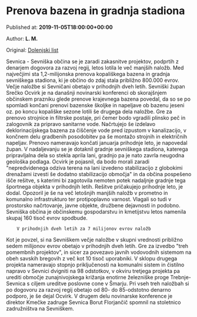 
# Prenova bazena in gradnja stadiona

Published at: **2019-11-05T18:00:00+00:00**

Author: **L. M.**

Original: [Dolenjski list](https://www.dolenjskilist.si/2019/11/05/228142/novice/posavje/Prenova_bazena_in_gradnja_stadiona/)

Sevnica - Sevniška občina se je zaradi zakasnitve projektov, podprtih z denarjem dogovora za razvoj regij, letos lotila le več manjših naložb. Med največjimi sta 1,2-milijonska prenova kopališkega bazena in gradnja sevniškega stadiona, ki je občino do zdaj stala približno 800.000 evrov. Večje naložbe si Sevničani obetajo v prihodnjih dveh letih.
Sevniški župan Srečko Ocvirk je na današnji novinarski konferenci ob skorajšnjem občinskem prazniku glede prenove krajevnega bazena povedal, da so se po spomladi končani prenovi bazenske školjke in napeljave ob bazenu jeseni oz. po koncu kopališke sezone lotili še drugega dela naložbe. Gre za prenovo strojnice in filtrske postaje, pri čemer bodo vgradili plinsko peč in zalogovnik za pripravo sanitarne vode. Načrtujejo še izdelavo deklorinacijskega bazena za čiščenje vode pred izpustom v kanalizacijo, v končnem delu gradbenih posodobitev pa še montažo strojnih in električnih napeljav. Prenovo nameravajo končati januarja prihodnje leto, je napovedal župan.
V nadaljevanju se je dotaknil gradnje sevniškega stadiona, katerega pripravljalna dela so stekla aprila lani, gradnjo pa je nato zavrla neugodna geološka podlaga.
Ocvirk je pojasnil, da bodo morali zaradi "nepredvidenega odziva terena na lani izvedeno stabilizacijo z globokimi drenažami izvesti še dodatno stabilizacijo območja" in da občina pospešeno išče rešitve, s katerimi bi zagotovila nemoten potek nadaljnje gradnje tega športnega objekta v prihodnjih letih. Rešitve pričakujejo prihodnje leto, je dodal. Opozoril je še na več letošnjih manjših naložb v prometno in komunalno infrastrukturo ter protipoplavno varnost. Vlagali so tudi v prostorsko načrtovanje, javne objekte, družbene dejavnosti in podobno. Sevniška občina je občinskemu gospodarstvu in kmetijstvu letos namenila skupaj 160 tisoč evrov spodbude.

        V prihodnjih dveh letih za 7 milijonov evrov naložb
      
Kot je povzel, si na Sevniškem večje naložbe v skupni vrednosti približno sedem milijonov evrov obetajo v prihodnjih dveh letih. Gre za izvedbo "treh pomembnih projektov", in sicer za povezavo javnih vodovodnih sistemom na obeh savskih bregovih z več kot 10 tisoč uporabniki.
V sklopu drugega projekta nameravajo stopnjo priključenosti na komunalni sistem in čistilno napravo v Sevnici dvigniti na 98 odstotkov, v okviru tretjega projekta pa urediti območje zunajnivojskega križanja enotirne železniške proge Trebnje-Sevnica s ciljem ureditve poslovne cone v Šmarju.
Pri vseh treh naložbah si po dogovoru za razvoj regij obetajo od 80- do 85-odstotno denarno podporo, je še dejal Ocvirk. V drugem delu novinarske konference je direktor Kmečke zadruge Sevnica Borut Florjančič spomnil na stoletnico zadružništva na Sevniškem.

